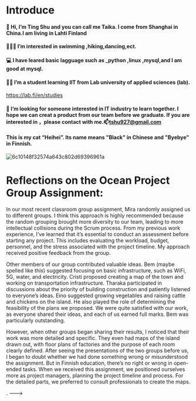 # Introduce
#### 👋 Hi, I’m Ting Shu and you can call me Taika. I come from Shanghai in China.I am living in Lahti Finland
#### 💃🏊‍♀️ I’m interested in swimming ,hiking,dancing,ect.
#### 💻 I have leared basic lagguage such as _python ,linux ,mysql,and I am good at mysql.
#### 👩‍🎓 I’m a student learning IIT from Lab university of applied sciences (lab). 
https://lab.fi/en/studies
#### 👀 I’m looking for someone interested in IT industry to learn together. I hope we can creat a product from our team before we graduate. If you are interested in ，please contact with me.📫tshu927@gmail.com
#### This is my cat “Heihei”. Its name means "Black" in Chinese and "Byebye" in Finnish.
![6c10148f32574a643c802d69396961a](https://github.com/user-attachments/assets/0b68d440-8b98-4bb1-b5b2-198c460ca510)

# Reflections on the Ocean Project Group Assignment: 
In our most recent classroom group assignment, Mira randomly assigned us to different groups. I think this approach is highly recommended because the random grouping brought more diversity to our team, leading to more intellectual collisions during the Scrum process. From my previous work experience, I’ve learned that it’s essential to conduct an assessment before starting any project. This includes evaluating the workload, budget, personnel, and the stress associated with the project timeline. My approach received positive feedback from the group.

Other members of our group contributed valuable ideas. Bem (maybe spelled like this) suggested focusing on basic infrastructure, such as WiFi, 5G, water, and electricity. Cristi proposed creating a map of the town and working on transportation infrastructure. Tharaka participated in discussions about the priority of building construction and patiently listened to everyone’s ideas. Eino suggested growing vegetables and raising cattle and chickens on the island. He also played the role of determining the feasibility of the plans we proposed. We were quite satisfied with our work, as everyone shared their ideas, and each of us earned full marks. Bem was particularly outstanding.

However, when other groups began sharing their results, I noticed that their work was more detailed and specific. They even had maps of the island drawn out, with floor plans of factories and the purpose of each room clearly defined. After seeing the presentations of the two groups before us, I began to doubt whether we had done something wrong or misunderstood the assignment. But in Finnish education, there’s no right or wrong in open-ended tasks. When we received this assignment, we positioned ourselves more as project managers, planning the project timeline and process. For the detailed parts, we preferred to consult professionals to create the maps.

.
--->
